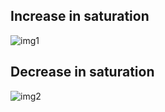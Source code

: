 ## <b>Increase in saturation</b>
![img1](https://github.com/user-attachments/assets/59aaebdd-c12a-4caf-a2c0-63b2194d6581)

## <b>Decrease in saturation</b>
![img2](https://github.com/user-attachments/assets/5e31376b-4d00-4b07-b1b9-b9e7f4520053)
